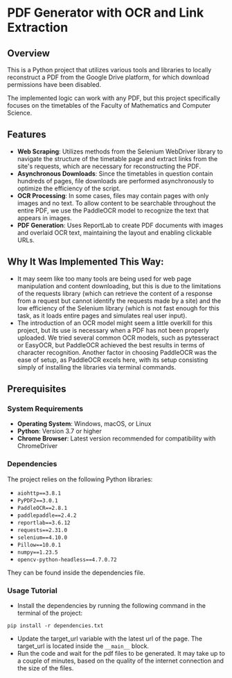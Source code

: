 # PDF Generator with OCR and Link Extraction

## Overview

This is a Python project that utilizes various tools and libraries to locally reconstruct a PDF from the Google Drive platform, for which download permissions have been disabled.

The implemented logic can work with any PDF, but this project specifically focuses on the timetables of the Faculty of Mathematics and Computer Science.

## Features

- **Web Scraping**: Utilizes methods from the Selenium WebDriver library to navigate the structure of the timetable page and extract links from the site's requests, which are necessary for reconstructing the PDF.
- **Asynchronous Downloads**: Since the timetables in question contain hundreds of pages, file downloads are performed asynchronously to optimize the efficiency of the script.
- **OCR Processing**: In some cases, files may contain pages with only images and no text. To allow content to be searchable throughout the entire PDF, we use the PaddleOCR model to recognize the text that appears in images.
- **PDF Generation**: Uses ReportLab to create PDF documents with images and overlaid OCR text, maintaining the layout and enabling clickable URLs.

## Why It Was Implemented This Way:

- It may seem like too many tools are being used for web page manipulation and content downloading, but this is due to the limitations of the requests library (which can retrieve the content of a response from a request but cannot identify the requests made by a site) and the low efficiency of the Selenium library (which is not fast enough for this task, as it loads entire pages and simulates real user input).
- The introduction of an OCR model might seem a little overkill for this project, but its use is necessary when a PDF has not been properly uploaded. We tried several common OCR models, such as pytesseract or EasyOCR, but PaddleOCR achieved the best results in terms of character recognition. Another factor in choosing PaddleOCR was the ease of setup, as PaddleOCR excels here, with its setup consisting simply of installing the libraries via terminal commands.

## Prerequisites

### System Requirements

- **Operating System**: Windows, macOS, or Linux
- **Python**: Version 3.7 or higher
- **Chrome Browser**: Latest version recommended for compatibility with ChromeDriver

### Dependencies

The project relies on the following Python libraries:

- `aiohttp==3.8.1`
- `PyPDF2==3.0.1`
- `PaddleOCR==2.8.1`
- `paddlepaddle==2.4.2`
- `reportlab==3.6.12`
- `requests==2.31.0`
- `selenium==4.10.0`
- `Pillow==10.0.1`
- `numpy==1.23.5`
- `opencv-python-headless==4.7.0.72`

They can be found inside the dependencies file.

### Usage Tutorial

- Install the dependencies by running the following command in the terminal of the project:

```console
pip install -r dependencies.txt
```

- Update the target_url variable with the latest url of the page. The target_url is located inside the `__main__` block.
- Run the code and wait for the pdf files to be generated. It may take up to a couple of minutes, based on the quality of the internet connection and the size of the files.


